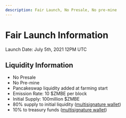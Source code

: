 ```yaml
---
description: Fair Launch, No Presale, No pre-mine
---
```


# Fair Launch Information

Launch Date: July 5th, 2021 12PM UTC

## Liquidity Information

* No Presale&#x20;
* No Pre-mine
* Pancakeswap liquidity added at farming start
* Emission Rate: 10 $ZMBE per block
* Initial Supply: 100million $ZMBE
* 80% supply to initial liquidity ([multisignature wallet](../../tokenomics/untitled/initial-token-supply.md#developer-vested-tokens))&#x20;
* 10% to treasury funds ([multisignature wallet](../../security-and-team-information/basic-team-security-information/))&#x20;

